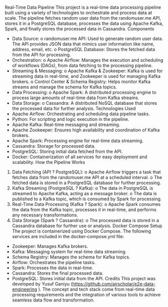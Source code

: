Real-Time Data Pipeline
This project is a real-time data processing pipeline built using a variety of technologies to orchestrate and process data at scale. The pipeline fetches random user data from the randomuser.me API, stores it in a PostgreSQL database, processes the data using Apache Kafka, Spark, and finally stores the processed data in Cassandra.
Components
* Data Source:
o randomuser.me API: Used to generate random user data. The API provides JSON data that mimics user information like name, address, email, etc.
o PostgreSQL Database: Stores the fetched data from the API for processing.
* Orchestration:
o Apache Airflow: Manages the execution and scheduling of workflows (DAGs), from data fetching to the processing pipeline.
* Streaming & Messaging:
o Apache Kafka & Zookeeper: Kafka is used for streaming data in real-time, and Zookeeper is used for managing Kafka brokers.
o Control Center & Schema Registry: Helps monitor Kafka streams and manage the schema for Kafka topics.
* Data Processing:
o Apache Spark: A distributed processing engine to process large amounts of real-time data from Kafka streams.
* Data Storage:
o Cassandra: A distributed NoSQL database that stores the processed data for further analysis.
Technologies Used
* Apache Airflow: Orchestrating and scheduling data pipeline tasks.
* Python: For scripting and logic execution in the pipeline.
* Apache Kafka: Real-time messaging and streaming.
* Apache Zookeeper: Ensures high availability and coordination of Kafka brokers.
* Apache Spark: Processing engine for real-time data streaming.
* Cassandra: Storage for processed data.
* PostgreSQL: Storing initial data fetched from the API.
* Docker: Containerization of all services for easy deployment and scalability.
How the Pipeline Works
1. Data Fetching (API ? PostgreSQL):
o Apache Airflow triggers a task that fetches data from the randomuser.me API at a scheduled interval.
o The fetched data is stored in a PostgreSQL database for further processing.
2. Kafka Streaming (PostgreSQL ? Kafka):
o The data in PostgreSQL is streamed to Apache Kafka, acting as a message broker.
o The data is published to a Kafka topic, which is consumed by Spark for processing.
3. Real-Time Data Processing (Kafka ? Spark):
o Apache Spark consumes the data from the Kafka topic, processes it in real-time, and performs any necessary transformations.
4. Data Storage (Spark ? Cassandra):
o The processed data is stored in a Cassandra database for further use or analysis.
Docker Compose Setup
The project is containerized using Docker Compose. The following services are included in the docker-compose.yml file:
* Zookeeper: Manages Kafka brokers.
* Kafka: Messaging system for real-time data streaming.
* Schema Registry: Manages the schema for Kafka topics.
* Airflow: Orchestrates the pipeline tasks.
* Spark: Processes the data in real-time.
* Cassandra: Stores the final processed data.
* PostgreSQL: Stores initial data from the API.
Credits
This project was developed by Yusuf Ganiyu (https://github.com/airscholar/e2e-data-engineering ). The concept and tech stack come from real-time data processing requirements and the integration of various tools to achieve seamless data flow and transformation.

